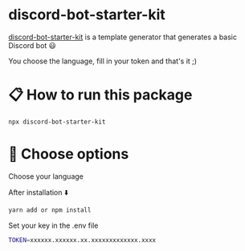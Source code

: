 # discord-bot-starter-kit

[discord-bot-starter-kit](https://github.com/yassine955/discord-bot-starter-kit) is a template generator that generates a basic Discord bot 😃

You choose the language, fill in your token and that's it ;)

# :clipboard: How to run this package

```bash
npx discord-bot-starter-kit
```

# :wrench: Choose options

Choose your language

After installation ⬇️

```bash
yarn add or npm install
```

Set your key in the .env file

```bash
TOKEN=xxxxxx.xxxxxx.xx.xxxxxxxxxxxxx.xxxx
```
